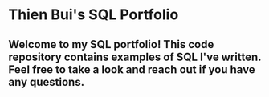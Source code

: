 # Thien Bui's SQL Portfolio

## Welcome to my SQL portfolio! This code repository contains examples of SQL I've written. Feel free to take a look and reach out if you have any questions.

